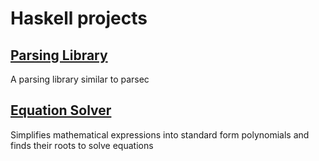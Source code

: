 # Haskell projects
## [Parsing Library](https://github.com/quasarbright/quasarbright.github.io/tree/master/Haskell/ParseLib)
A parsing library similar to parsec
## [Equation Solver](https://github.com/quasarbright/quasarbright.github.io/tree/master/Haskell/EquationSolver)
Simplifies mathematical expressions into standard form polynomials and finds their roots to solve equations
